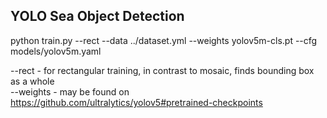 ## YOLO Sea Object Detection

python train.py --rect --data ../dataset.yml --weights yolov5m-cls.pt --cfg models/yolov5m.yaml

--rect - for rectangular training, in contrast to mosaic, finds bounding box as a whole <br>
--weights - may be found on https://github.com/ultralytics/yolov5#pretrained-checkpoints

